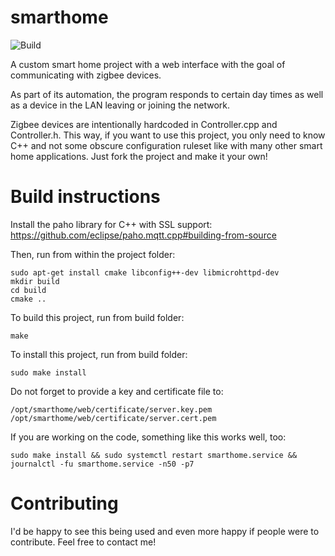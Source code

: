 # smarthome
![Build](https://github.com/falste/smarthome/actions/workflows/build.yml/badge.svg)

A custom smart home project with a web interface with the goal of communicating with zigbee devices.

As part of its automation, the program responds to certain day times as well as a device in the LAN leaving or joining the network.

Zigbee devices are intentionally hardcoded in Controller.cpp and Controller.h. This way, if you want to use this project, you only need to know C++ and not some obscure configuration ruleset like with many other smart home applications. Just fork the project and make it your own!

# Build instructions
Install the paho library for C++ with SSL support: https://github.com/eclipse/paho.mqtt.cpp#building-from-source

Then, run from within the project folder:
```
sudo apt-get install cmake libconfig++-dev libmicrohttpd-dev
mkdir build
cd build
cmake ..
```

To build this project, run from build folder:
```
make
```

To install this project, run from build folder:
```
sudo make install
```

Do not forget to provide a key and certificate file to:
```
/opt/smarthome/web/certificate/server.key.pem
/opt/smarthome/web/certificate/server.cert.pem
```

If you are working on the code, something like this works well, too:
```
sudo make install && sudo systemctl restart smarthome.service && journalctl -fu smarthome.service -n50 -p7
```

# Contributing
I'd be happy to see this being used and even more happy if people were to contribute. Feel free to contact me!

